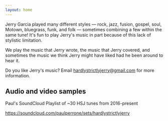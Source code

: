 ```yaml
---
layout: home
---
```


Jerry Garcia played many different styles &mdash; rock, jazz, fusion, gospel, soul, Motown, bluegrass, funk, and folk &mdash; sometimes combining a few within the same tune! It's fun to play Jerry's music in part because of this lack of stylistic limitation.

We play the music that Jerry wrote, the music that Jerry covered, and sometimes the music we think Jerry might have liked had he been around to hear it.

Do you like Jerry's music? Email <a href="mailto:hardlystrictlyjerry@gmail.com">hardlystrictlyjerry@gmail.com</a> for more information.

## Audio and video samples

<div class="ui message">
<p>Paul's SoundCloud Playlist of ~30 HSJ tunes from 2016-present</p> 

<p> <a href="https://soundcloud.com/paulperrone/sets/hardlystrictlyjerry">https://soundcloud.com/paulperrone/sets/hardlystrictlyjerry</a></p>
</div>


<p></p><div class="ui embed" data-source="youtube" data-id="8qmAkniHnm4"></div>
<p></p><div class="ui embed" data-source="youtube" data-id="eLiSf5H6rUU"></div>
<p></p><div class="ui embed" data-source="youtube" data-id="8HazayQI2Ms"></div>
<p></p><div class="ui embed" data-source="youtube" data-id="_lnnOWe8jlY"></div>
<p></p><div class="ui embed" data-source="youtube" data-id="TA0WfmZj-dg"></div>
<p></p><div class="ui embed" data-source="youtube" data-id="zKg3UYMRzT8"></div>
